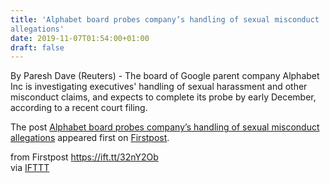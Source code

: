 ```yaml
---
title: 'Alphabet board probes company’s handling of sexual misconduct
allegations'
date: 2019-11-07T01:54:00+01:00
draft: false
---
```


By Paresh Dave (Reuters) - The board of Google parent company Alphabet Inc is investigating executives' handling of sexual harassment and other misconduct claims, and expects to complete its probe by early December, according to a recent court filing.

The post [Alphabet board probes company’s handling of sexual misconduct allegations](http://www.firstpost.com/tech/news-analysis/alphabet-board-probes-companys-handling-of-sexual-misconduct-allegations-7614071.html) appeared first on [Firstpost](http://www.firstpost.com).

  
  
from Firstpost https://ift.tt/32nY2Ob  
via [IFTTT](https://ifttt.com/?ref=da&site=blogger)